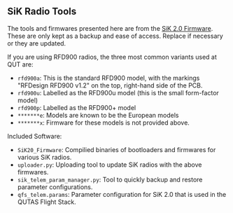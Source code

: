 ## SiK Radio Tools

The tools and firmwares presented here are from the [SiK 2.0 Firmware](https://github.com/LorenzMeier/SiK). These are only kept as a backup and ease of access. Replace if necessary or they are updated.

If you are using RFD900 radios, the three most common variants used at QUT are:
- `rfd900a`: This is the standard RFD900 model, with the markings "RFDesign RFD900 v1.2" on the top, right-hand side of the PCB.
- `rfd900u`: Labelled  as the RFD900u model (this is the small form-factor model)
- `rfd900p`: Labelled as the RFD900+ model
- `*******e`: Models are known to be the European models
- `*******x`: Firmware for these models is not provided above. 

Included Software:
- `SiK20_Firmware`: Compilied binaries of bootloaders and firmwares for various SiK radios.
- `uploader.py`: Uploading tool to update SiK radios with the above firmwares.
- `sik_telem_param_manager.py`: Tool to quickly backup and restore parameter configurations.
- `qfs_telem.params`: Parameter configuration for SiK 2.0 that is used in the QUTAS Flight Stack.
